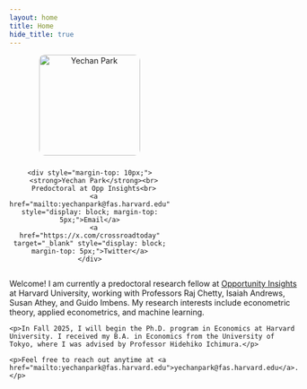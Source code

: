 ```yaml
---
layout: home
title: Home
hide_title: true
---
```


<!-- Import Font Awesome -->
<link rel="stylesheet" href="https://cdnjs.cloudflare.com/ajax/libs/font-awesome/6.5.0/css/all.min.css" integrity="sha512-papw7B7T2vluX56OQ6aH3t9fP9zLpP+fDYf34CTkC0DdCUfTTpRQ+OlxB1DYIkQkdrYQzElzVqOm2VoW3zmk4w==" crossorigin="anonymous" referrerpolicy="no-referrer" />

<!-- Main two-column layout -->
<div style="display: flex; flex-wrap: wrap; align-items: center; margin-bottom: 2rem;">

  <!-- Left: Portrait and Contact -->
  <div style="flex: 0 0 200px; text-align: center; margin-right: 30px;">
    <img src="/assets/img/Yechan Park_Portrait.jpg" alt="Yechan Park" style="border-radius: 10px; width: 180px; height: auto; margin-bottom: 10px;">
    
    <div style="margin-top: 10px;">
      <strong>Yechan Park</strong><br>
      Predoctoral at Opp Insights<br>
      <a href="mailto:yechanpark@fas.harvard.edu" style="display: block; margin-top: 5px;">Email</a>
      <a href="https://x.com/crossroadtoday" target="_blank" style="display: block; margin-top: 5px;">Twitter</a>
    </div>
  </div>

  <!-- Right: Main Introduction -->
  <div style="flex: 1;">
    <p>Welcome! I am currently a predoctoral research fellow at <a href="https://opportunityinsights.org/">Opportunity Insights</a> at Harvard University, working with Professors Raj Chetty, Isaiah Andrews, Susan Athey, and Guido Imbens. My research interests include econometric theory, applied econometrics, and machine learning.</p>

    <p>In Fall 2025, I will begin the Ph.D. program in Economics at Harvard University. I received my B.A. in Economics from the University of Tokyo, where I was advised by Professor Hidehiko Ichimura.</p>

    <p>Feel free to reach out anytime at <a href="mailto:yechanpark@fas.harvard.edu">yechanpark@fas.harvard.edu</a>.</p>
  </div>

</div>
